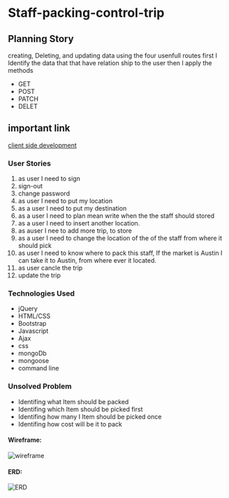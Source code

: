 # Staff-packing-control-trip



## Planning Story
creating, Deleting, and updating data using the four usenfull routes
first I Identify the data that that have relation ship to the user then I apply the methods
- GET
- POST
- PATCH
- DELET

## important link

[client side development](https://github.com/Adanetx/staff-packing-control-trip1-)


### User Stories
 1. as user I need to sign
 2. sign-out
 3. change password
 4. as user I need to put my location
 5. as a user I need to put my destination
 6. as a user I need to plan mean write when the the staff should stored
 7. as a user I need to insert another location.
 8. as auser I nee to add more trip, to store
 9. as a user I need to change the location of the of the staff from where it should pick
 10. as user I need to know where to pack this staff, If the market is Austin I can take it to Austin, from where ever it located.
11. as user cancle the trip
12. update the trip


### Technologies Used

- jQuery
- HTML/CSS
- Bootstrap
- Javascript
- Ajax
- css
- mongoDb
- mongoose
- command line

### Unsolved Problem

- Identifing what Item should be packed
- Identifing which Item should be picked first
- Identifing how many I Item should be picked once
- Identifing  how cost will be it to pack


#### Wireframe:
![wireframe](https://i.imgur.com/4tGAB7P.png)



#### ERD:
![ERD](https://i.imgur.com/d632Nzl.png)
